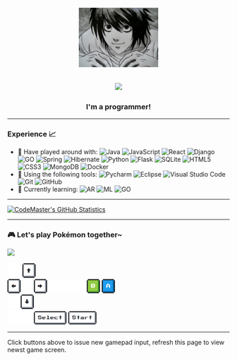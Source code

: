 <p align="center">
    <img src="assets/L.jpg" width="180">
</p>
<h2 align="center">
<img src="https://readme-typing-svg.herokuapp.com?size=33&color=22CBF7&center=true&vCenter=true&lines=Hi+There!;I'm+a+programmer!!;Nice+to+E-meet+you!">
</h2>

<h3 align="center"> I'm a programmer! </h3>



---

### Experience 📈


- 🔭 Have played around with:   ![Java](https://img.shields.io/badge/-Java-orange?style=plastic&logo=java&amp;logoColor=white)  ![JavaScript](https://img.shields.io/badge/-javascript-red?style=plastic&logo=javascript&amp;logoColor=white)  ![React](https://img.shields.io/badge/-react-blue?style=plastic&logo=react&amp;logoColor=white) ![Django](https://img.shields.io/badge/-django-black?style=plastic&logo=django&amp;logoColor=white)  ![GO](https://img.shields.io/badge/-GO-blue?style=plastic&logo=go&amp;logoColor=white) ![Spring](https://img.shields.io/badge/-spring-red?style=plastic&logo=spring&amp;logoColor=white) ![Hibernate](https://img.shields.io/badge/-hibernate-red?style=plastic&logo=hibernate&amp;logoColor=white) ![Python](https://img.shields.io/badge/-Python-white?style=plastic&logo=python) ![Flask](https://img.shields.io/badge/-flask-azure?style=plastic&logo=flask&logoColor=blue) ![SQLite](https://img.shields.io/badge/-SQLite-yellow?style=plastic&amp&logo=sqlite&amp;logoColor=white) ![HTML5](https://img.shields.io/badge/-HTML5-E34F26?style=plastic&logo=html5&logoColor=white) ![CSS3](https://img.shields.io/badge/-CSS3-1572B6?style=plastic&logo=css3) ![MongoDB](https://img.shields.io/badge/-MongoDB-yellowgreen?style=plastic&logo=mongodb) ![Docker](https://img.shields.io/badge/-Docker-white?style=plastic&logo=docker) 
- 🔧 Using the following tools: ![Pycharm](https://img.shields.io/badge/-PyCharm-green?style=plastic&logo=pycharm) ![Eclipse](https://img.shields.io/badge/-Eclipse-purple?style=plastic&logo=eclipse) ![Visual Studio Code](https://img.shields.io/badge/-VS_Code-blue?style=plastic&logo=visual-studio-code) ![Git](https://img.shields.io/badge/-Git-orange?style=plastic&logo=git&logoColor=white) ![GitHub](https://img.shields.io/badge/-GitHub-purple?style=plastic&logo=github)
- 🌱 Currently learning: ![AR](https://img.shields.io/badge/-AR-blue?style=plastic)  ![ML](https://img.shields.io/badge/-ML-blue?style=plastic) ![GO](https://img.shields.io/badge/-GO-red?style=plastic&logo=go&amp;logoColor=white)


---
[![CodeMaster's GitHub Statistics](https://github-readme-stats.vercel.app/api?username=codemaster94)](https://github.com/codemaster94/codemaster94)

---

### 🎮 Let's play Pokémon together~
<img src="https://toy.aoaoao.me/image" width="300"/> 

<img src="assets/blank.png" width="30"/> <a href="assets/control?button=2&callback=https://github.com/codemaster94"><img src="assets/up.png" width="30"/></a>
<br><a href="assets/control?button=1&callback=https://github.com/codemaster94"><img src="assets/left.png" width="30"/></a><img src="assets/blank.png" width="30"/><a href="assets/control?button=0&callback=https://github.com/codemaster94"><img src="assets/right.png" width="30"/></a><img src="assets/blank.png" width="30"/><img src="assets/blank.png" width="30"/><img src="assets/blank.png" width="30"/><a href="assets/control?button=5&callback=https://github.com/codemaster94"><img src="assets/B.png" width="30"/></a> <a href="assets/control?button=4&callback=https://github.com/codemaster94"><img src="assets/A.png" width="30"/></a>
<br><a href="assets/control?button=3&callback=https://github.com/codemaster94"><img src="assets/blank.png" width="30"/><img src="assets/down.png" width="30"/></a>
<br><img src="assets/blank.png" width="30"/><img src="assets/blank.png" width="30"/><a href="assets/control?button=6&callback=https://github.com/codemaster94"><img src="assets/select.png" height="30"/></a> <a href="assets/control?button=7&callback=https://github.com/codemaster94"><img src="assets/start.png" height="30" /></a>

-----

Click buttons above to issue new gamepad input, refresh this page to view newst game screen.



